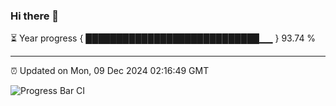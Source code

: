 ### Hi there 👋

⏳ Year progress { ████████████████████████████▁▁ } 93.74 %

---

⏰ Updated on Mon, 09 Dec 2024 02:16:49 GMT

![Progress Bar CI](https://github.com/IshwaranRudhara/GIT-ACTION/workflows/Progress%20Bar%20CI/badge.svg)
